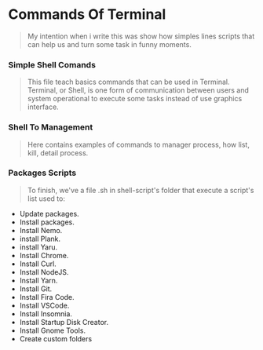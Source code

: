 # Commands Of Terminal

> My intention when i write this was show how simples lines scripts that can help us and turn some task in funny moments.

### Simple Shell Comands

> This file teach basics commands that can be used in Terminal.
> Terminal, or Shell, is one form of communication between users and system operational to execute some tasks instead of use graphics interface.

### Shell To Management

> Here contains examples of commands to manager process, how list, kill, detail process.

### Packages Scripts

> To finish, we've a file .sh in shell-script's folder that execute a script's list used to:

- Update packages.
- Install packages.
- Install Nemo.
- install Plank.
- install Yaru.
- Install Chrome.
- Install Curl.
- Install NodeJS.
- Install Yarn.
- Install Git.
- Install Fira Code.
- Install VSCode.
- Install Insomnia.
- Install Startup Disk Creator.
- Install Gnome Tools.
- Create custom folders
